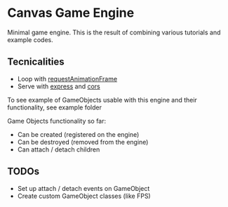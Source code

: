 # Canvas Game Engine

Minimal game engine. This is the result of combining various tutorials and example codes.

## Tecnicalities

* Loop with [requestAnimationFrame](https://developer.mozilla.org/en-US/docs/Web/API/window/requestAnimationFrame)
* Serve with [express](https://expressjs.com/) and [cors](https://www.npmjs.com/package/cors)

To see example of GameObjects usable with this engine and their functionality, see example folder

Game Objects functionality so far:

* Can be created (registered on the engine)
* Can be destroyed (removed from the engine)
* Can attach / detach children

## TODOs

* Set up attach / detach events on GameObject
* Create custom GameObject classes (like FPS)
